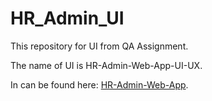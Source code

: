 # HR_Admin_UI
This repository for UI from QA Assignment.


The name of UI is HR-Admin-Web-App-UI-UX.

In can be found here: [HR-Admin-Web-App](https://dribble.com/shots/1228248-HR-Admin-Web-UI-UX/attachments/165366).
    
